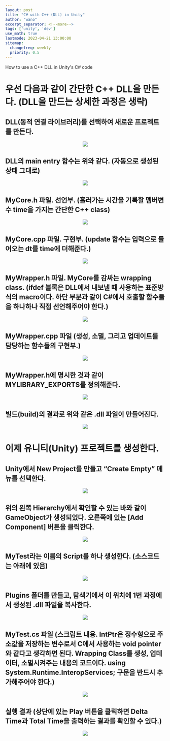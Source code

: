 ```yaml
---
layout: post
title: "C# with C++ (DLL) in Unity"
author: "wano"
excerpt_separator: <!--more-->
tags: ['unity', 'dev']
use_math: true
lastmode: 2023-04-21 13:00:00
sitemap:
  changefreq: weekly
  priority: 0.5
---
```


How to use a C++ DLL in Unity's C# code<!--more-->

# 우선 다음과 같이 간단한 C++ DLL을 만든다. (DLL을 만드는 상세한 과정은 생략)

## DLL(동적 연결 라이브러리)를 선택하여 새로운 프로젝트를 만든다.
<center>
  <figure>
    <img src="https://cgvfxmath.github.io/assets/img/unity_dll_01.jpg">
  </figure>
</center>

## DLL의 main entry 함수는 위와 같다. (자동으로 생성된 상태 그대로)
<center>
  <figure>
    <img src="https://cgvfxmath.github.io/assets/img/unity_dll_02.jpg">
  </figure>
</center>

## MyCore.h 파일. 선언부. (흘러가는 시간을 기록할 멤버변수 time을 가지는 간단한 C++ class)
<center>
  <figure>
    <img src="https://cgvfxmath.github.io/assets/img/unity_dll_03.jpg">
  </figure>
</center>

## MyCore.cpp 파일. 구현부. (update 함수는 입력으로 들어오는 dt를 time에 더해준다.)
<center>
  <figure>
    <img src="https://cgvfxmath.github.io/assets/img/unity_dll_04.jpg">
  </figure>
</center>

## MyWrapper.h 파일. MyCore를 감싸는 wrapping class. (ifdef 블록은 DLL에서 내보낼 때 사용하는 표준방식의 macro이다. 하단 부분과 같이 C#에서 호출할 함수들을 하나하나 직접 선언해주어야 한다.)
<center>
  <figure>
    <img src="https://cgvfxmath.github.io/assets/img/unity_dll_05.jpg">
  </figure>
</center>

## MyWrapper.cpp 파일 (생성, 소멸, 그리고 업데이트를 담당하는 함수들의 구현부.)
<center>
  <figure>
    <img src="https://cgvfxmath.github.io/assets/img/unity_dll_06.jpg">
  </figure>
</center>

## MyWrapper.h에 명시한 것과 같이 MYLIBRARY_EXPORTS를 정의해준다.
<center>
  <figure>
    <img src="https://cgvfxmath.github.io/assets/img/unity_dll_07.jpg">
  </figure>
</center>

## 빌드(build)의 결과로 위와 같은 .dll 파일이 만들어진다.
<center>
  <figure>
    <img src="https://cgvfxmath.github.io/assets/img/unity_dll_08.jpg">
  </figure>
</center>

# 이제 유니티(Unity) 프로젝트를 생성한다.

## Unity에서 New Project를 만들고 “Create Empty” 메뉴를 선택한다.
<center>
  <figure>
    <img src="https://cgvfxmath.github.io/assets/img/unity_dll_09.jpg">
  </figure>
</center>

## 위의 왼쪽 Hierarchy에서 확인할 수 있는 바와 같이 GameObject가 생성되었다. 오른쪽에 있는 [Add Component] 버튼을 클릭한다.
<center>
  <figure>
    <img src="https://cgvfxmath.github.io/assets/img/unity_dll_10.jpg">
  </figure>
</center>

## MyTest라는 이름의 Script를 하나 생성한다. (소스코드는 아래에 있음)
<center>
  <figure>
    <img src="https://cgvfxmath.github.io/assets/img/unity_dll_11.jpg">
  </figure>
</center>

## Plugins 폴더를 만들고, 탐색기에서 이 위치에 1번 과정에서 생성된 .dll 파일을 복사한다.
<center>
  <figure>
    <img src="https://cgvfxmath.github.io/assets/img/unity_dll_12.jpg">
  </figure>
</center>

## MyTest.cs 파일 (스크립트 내용. IntPtr은 정수형으로 주소값을 저장하는 변수로서 C에서 사용하는 void pointer와 같다고 생각하면 된다. Wrapping Class를 생성, 업데이터, 소멸시켜주는 내용의 코드이다. using System.Runtime.InteropServices; 구문을 반드시 추가해주어야 한다.)
<center>
  <figure>
    <img src="https://cgvfxmath.github.io/assets/img/unity_dll_13.jpg">
  </figure>
</center>

## 실행 결과 (상단에 있는 Play 버튼을 클릭하면 Delta Time과 Total Time을 출력하는 결과를 확인할 수 있다.)
<center>
  <figure>
    <img src="https://cgvfxmath.github.io/assets/img/unity_dll_14.jpg">
  </figure>
</center>


